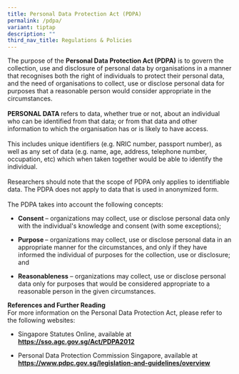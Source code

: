 ```yaml
---
title: Personal Data Protection Act (PDPA)
permalink: /pdpa/
variant: tiptap
description: ""
third_nav_title: Regulations & Policies
---
```

<p>The purpose of the <strong>Personal Data Protection Act (PDPA)</strong> is
to govern the collection, use and disclosure of personal data by organisations
in a manner that recognises both the right of individuals to protect their
personal data, and the need of organisations to collect, use or disclose
personal data for purposes that a reasonable person would consider appropriate
in the circumstances.
<br>
<br><strong>PERSONAL DATA </strong>refers to data, whether true or not, about
an individual who can be identified from that data; or from that data and
other information to which the organisation has or is likely to have access.
<br>
<br>This includes unique identifiers (e.g. NRIC number, passport number),
as well as any set of data (e.g. name, age, address, telephone number,
occupation, etc) which when taken together would be able to identify the
individual.
<br>
<br>Researchers should note that the scope of PDPA only applies to identifiable
data. The PDPA does not apply to data that is used in anonymized form.
<br>
<br>The PDPA takes into account the following concepts:</p>
<ul data-tight="true" class="tight">
<li>
<p><strong>Consent </strong>– organizations may collect, use or disclose
personal data only with the individual's knowledge and consent (with some
exceptions);</p>
</li>
</ul>
<ul data-tight="true" class="tight">
<li>
<p><strong>Purpose </strong>– organizations may collect, use or disclose
personal data in an appropriate manner for the circumstances, and only
if they have informed the individual of purposes for the collection, use
or disclosure; and</p>
</li>
</ul>
<ul data-tight="true" class="tight">
<li>
<p><strong>Reasonableness</strong> – organizations may collect, use or disclose
personal data only for purposes that would be considered appropriate to
a reasonable person in the given circumstances.</p>
</li>
</ul>
<p><strong>References and Further Reading</strong>
<br>For more information on the Personal Data Protection Act, please refer
to the following websites:</p>
<ul data-tight="true" class="tight">
<li>
<p>Singapore Statutes Online, available at <strong><a href="https://sso.agc.gov.sg/Act/PDPA2012" rel="noopener noreferrer nofollow" target="_blank"><u>https://sso.agc.gov.sg/Act/PDPA2012</u></a></strong>
</p>
</li>
</ul>
<ul data-tight="true" class="tight">
<li>
<p>Personal Data Protection Commission Singapore, available at <strong><a href="https://sso.agc.gov.sg/Act/PDPA2012" rel="noopener noreferrer nofollow" target="_blank"><u>https://www.pdpc.gov.sg/legislation-and-guidelines/overview</u></a></strong>
</p>
</li>
</ul>
<p></p>